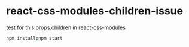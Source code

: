 # react-css-modules-children-issue
test for this.props.children in react-css-modules

```sh
npm install;npm start
```